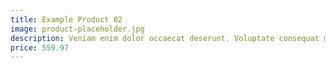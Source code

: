 ```yaml
---
title: Example Product 02
image: product-placeholder.jpg
description: Veniam enim dolor occaecat deserunt. Voluptate consequat magna deserunt duis nostrud nisi tempor laboris consequat deserunt nostrud cupidatat nulla. Anim ullamco do excepteur sit. Officia quis dolore irure elit magna ea aliqua ea. Commodo dolore aute tempor labore sit sunt qui. Deserunt in enim quis ullamco nisi cupidatat et.
price: 559.97
---
```

